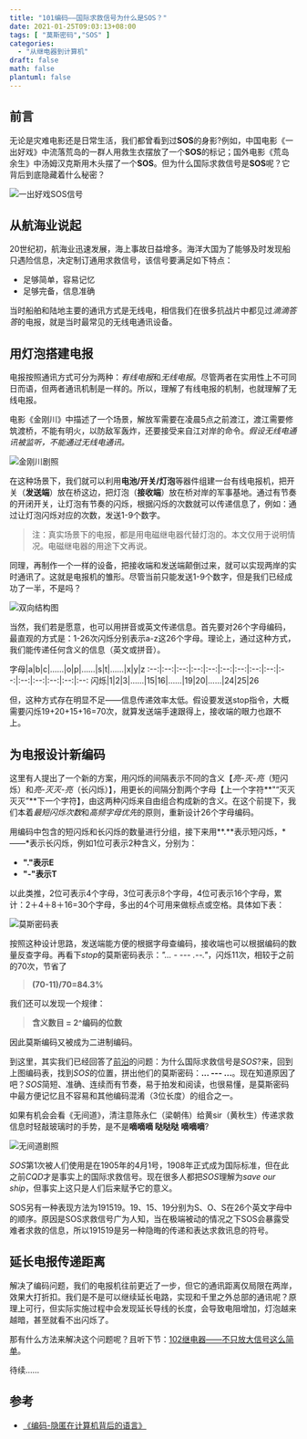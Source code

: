 ```yaml
---
title: "101编码——国际求救信号为什么是SOS？"
date: 2021-01-25T09:03:13+08:00
tags: [ "莫斯密码","SOS" ]
categories:
  - "从继电器到计算机"
draft: false
math: false
plantuml: false
---
```


## <a name="1">前言</a>
无论是灾难电影还是日常生活，我们都曾看到过**SOS**的身影?例如，中国电影《一出好戏》中流落荒岛的一群人用救生衣摆放了一个**SOS**的标记；国外电影《荒岛余生》中汤姆汉克斯用木头摆了一个**SOS**。但为什么国际求救信号是**SOS**呢？它背后到底隐藏着什么秘密？

![一出好戏SOS信号](https://ansoncode.bazhentu.net/myblogtalk/img/20210125100609.png)

## 从航海业说起

20世纪初，航海业迅速发展，海上事故日益增多。海洋大国为了能够及时发现船只遇险信息，决定制订通用求救信号，该信号要满足如下特点：

- 足够简单，容易记忆
- 足够完备，信息准确

当时船舶和陆地主要的通讯方式是无线电，相信我们在很多抗战片中都见过*滴滴答答*的电报，就是当时最常见的无线电通讯设备。

## 用灯泡搭建电报
电报按照通讯方式可分为两种：*有线电报*和*无线电报*。尽管两者在实用性上不可同日而语，但两者通讯机制是一样的。所以，理解了有线电报的机制，也就理解了无线电报。

电影《金刚川》中描述了一个场景，解放军需要在凌晨5点之前渡江，渡江需要修筑渡桥，不能有明火，以防敌军轰炸，还要接受来自江对岸的命令。*假设无线电通讯被监听，不能通过无线电通讯。*

![金刚川剧照](https://ansoncode.bazhentu.net/myblogtalk/img/20210125210004.png)

在这种场景下，我们就可以利用**电池/开关/灯泡**等器件组建一台有线电报机，把开关（**发送端**）放在桥这边，把灯泡（**接收端**）放在桥对岸的军事基地。通过有节奏的开闭开关，让灯泡有节奏的闪烁，根据闪烁的次数就可以传递信息了，例如：通过让灯泡闪烁对应的次数，发送1-9个数字。

> 注：真实场景下的电报，都是用电磁继电器代替灯泡的。本文仅用于说明情况。电磁继电器的用途下文再说。

同理，再制作一个一样的设备，把接收端和发送端颠倒过来，就可以实现两岸的实时通讯了。这就是电报机的雏形。尽管当前只能发送1-9个数字，但是我们已经成功了一半，不是吗？

![双向结构图](https://res.weread.qq.com/wrepub/epub_33381009_47)

当然，我们若是愿意，也可以用拼音或英文传递信息。首先要对26个字母编码，最直观的方式是：1-26次闪烁分别表示a-z这26个字母。理论上，通过这种方式，我们能传递任何含义的信息（英文或拼音）。

字母|a|b|c|……|o|p|……|s|t|……|x|y|z
:--:|:--:|:--:|:--:|:--:|:--:|:--:|:--:|:--:|:--:|:--:|:--:|:--:|:--:|:--:
闪烁|1|2|3|……|15|16|……|19|20|……|24|25|26

但，这种方式存在明显不足——信息传递效率太低。假设要发送stop指令，大概需要闪烁19+20+15+16=70次，就算发送端手速跟得上，接收端的眼力也跟不上。

## 为电报设计新编码
这里有人提出了一个新的方案，用闪烁的间隔表示不同的含义【*亮-灭-亮*（短闪烁）和*亮-灭灭-亮*（长闪烁）】，用更长的间隔分割两个字母【上一个字符**"“灭灭灭灭”**下一个字符】，由这两种闪烁来自由组合构成新的含义。在这个前提下，我们本着*最短闪烁次数*和*高频字母优先*的原则，重新设计26个字母编码。

用编码中包含的短闪烁和长闪烁的数量进行分组，接下来用**.**表示短闪烁，*——*表示长闪烁，例如1位可表示2种含义，分别为：

- **"."表示E**
- **"-"表示T**

以此类推，2位可表示4个字母，3位可表示8个字母，4位可表示16个字母，累计：2＋4＋8＋16=30个字母，多出的4个可用来做标点或空格。具体如下表：

![莫斯密码表](https://res.weread.qq.com/wrepub/epub_33381009_17)

按照这种设计思路，发送端能方便的根据字母查编码，接收端也可以根据编码的数量反查字母。再看下*stop*的莫斯密码表示：*"... - --- .--."*，闪烁11次，相较于之前的70次，节省了

> **(70-11)/70=84.3%**

我们还可以发现一个规律：

> **含义数目 = 2^编码的位数**

因此莫斯编码又被成为二进制编码。

到这里，其实我们已经回答了[前沿](#1)的问题：为什么国际求救信号是*SOS*?来，回到上图编码表，找到*SOS*的位置，拼出他们的莫斯密码：**... --- ...**。现在知道原因了吧？*SOS*简短、准确、连续而有节奏，易于拍发和阅读，也很易懂，是莫斯密码中最方便记忆且不容易和其他编码混淆（3位长度）的组合之一。

如果有机会会看《无间道》，清注意陈永仁（梁朝伟）给黄sir（黄秋生）传递求救信息时轻敲玻璃时的手势，是不是**嘀嘀嘀 哒哒哒 嘀嘀嘀**?

![无间道剧照](https://ansoncode.bazhentu.net/myblogtalk/img/20210125192939.png)

*SOS*第1次被人们使用是在1905年的4月1号，1908年正式成为国际标准，但在此之前*CQD*才是事实上的国际求救信号。现在很多人都把*SOS*理解为*save our ship*，但事实上这只是人们后来赋予它的意义。


SOS另有一种表现方法为191519。19、15、19分别为S、O、S在26个英文字母中的顺序。原因是SOS求救信号广为人知，当在极端被动的情况之下SOS会暴露受难者求救的信息，所以191519是另一种隐晦的传递和表达求救讯息的符号。


## 延长电报传递距离
解决了编码问题，我们的电报机往前更近了一步，但它的通讯距离仅局限在两岸，效果大打折扣。我们是不是可以继续延长电路，实现和千里之外总部的通讯呢？原理上可行，但实际实施过程中会发现延长导线的长度，会导致电阻增加，灯泡越来越暗，甚至就看不出闪烁了。

那有什么方法来解决这个问题呢？且听下节：[102继电器——不只放大信号这么简单](../102继电器不只是放大信号这么简单/)。

待续……

## 参考
- [《编码-隐匿在计算机背后的语言》](https://weread.qq.com/web/reader/64e32bf071fd5a9164ece6bkc81322c012c81e728d9d180)